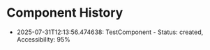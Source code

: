 # Component History

- 2025-07-31T12:13:56.474638: TestComponent - Status: created, Accessibility: 95%
